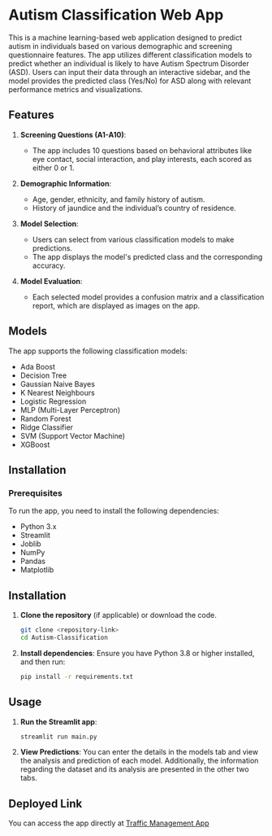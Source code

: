 # Autism Classification Web App

This is a machine learning-based web application designed to predict autism in individuals based on various demographic and screening questionnaire features. The app utilizes different classification models to predict whether an individual is likely to have Autism Spectrum Disorder (ASD). Users can input their data through an interactive sidebar, and the model provides the predicted class (Yes/No) for ASD along with relevant performance metrics and visualizations.

## Features

1. **Screening Questions (A1-A10)**: 
   - The app includes 10 questions based on behavioral attributes like eye contact, social interaction, and play interests, each scored as either 0 or 1.
   
2. **Demographic Information**:
   - Age, gender, ethnicity, and family history of autism.
   - History of jaundice and the individual’s country of residence.
   
3. **Model Selection**:
   - Users can select from various classification models to make predictions.
   - The app displays the model's predicted class and the corresponding accuracy.

4. **Model Evaluation**:
   - Each selected model provides a confusion matrix and a classification report, which are displayed as images on the app.

## Models

The app supports the following classification models:
- Ada Boost
- Decision Tree
- Gaussian Naive Bayes
- K Nearest Neighbours
- Logistic Regression
- MLP (Multi-Layer Perceptron)
- Random Forest
- Ridge Classifier
- SVM (Support Vector Machine)
- XGBoost

## Installation

### Prerequisites

To run the app, you need to install the following dependencies:
- Python 3.x
- Streamlit
- Joblib
- NumPy
- Pandas
- Matplotlib

## Installation

1. **Clone the repository** (if applicable) or download the code.
    ```bash
    git clone <repository-link>
    cd Autism-Classification
    ```

2. **Install dependencies**:
    Ensure you have Python 3.8 or higher installed, and then run:
    ```bash
    pip install -r requirements.txt
    ```

## Usage

1. **Run the Streamlit app**:
    ```bash
    streamlit run main.py
    ```

2. **View Predictions**:
    You can enter the details in the models tab and view the analysis and prediction of each model. Additionally, the information regarding the dataset and its analysis are presented in the other two tabs.

## Deployed Link

You can access the app directly at [Traffic Management App](https://autism-classification.streamlit.app/)
